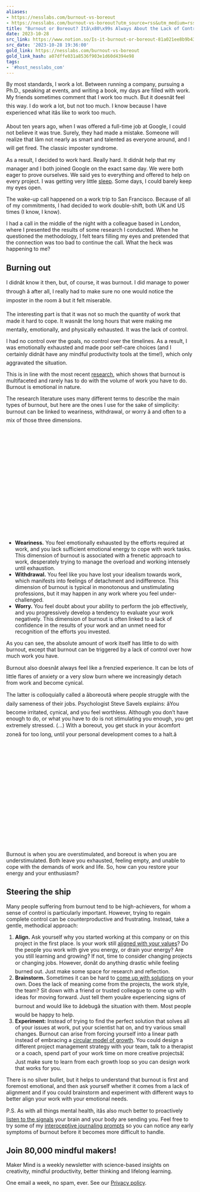 ```yaml
---
aliases:
- https://nesslabs.com/burnout-vs-boreout
- https://nesslabs.com/burnout-vs-boreout?utm_source=rss&utm_medium=rss&utm_campaign=burnout-vs-boreout
title: "Burnout or Boreout? Itâ\x80\x99s Always About the Lack of Control"
date: 2023-10-28
src_link: https://www.notion.so/Is-it-burnout-or-boreout-81a021ee8b9b432e829ec8a2a018f665
src_date: '2023-10-28 19:36:00'
gold_link: https://nesslabs.com/burnout-vs-boreout
gold_link_hash: a07dffe031a8536f903e1d60d4394e98
tags:
- '#host_nesslabs_com'
---
```





By most standards, I work a lot. Between running a company, pursuing a Ph.D., speaking at events, and writing a book, my days are filled with work. My friends sometimes comment that I work too much. But it doesnât feel this way. I do work a lot, but not too much. I know because I have experienced what itâs like to work too much.


About ten years ago, when I was offered a full-time job at Google, I could not believe it was true. Surely, they had made a mistake. Someone will realize that Iâm not nearly as smart and talented as everyone around, and I will get fired. The classic imposter syndrome.


As a result, I decided to work hard. Really hard. It didnât help that my manager and I both joined Google on the exact same day. We were both eager to prove ourselves. We said yes to everything and offered to help on every project. I was getting very little [sleep](https://nesslabs.com/sleep-better). Some days, I could barely keep my eyes open.


The wake-up call happened on a work trip to San Francisco. Because of all of my commitments, I had decided to work double-shift, both UK and US times (I know, I know).


I had a call in the middle of the night with a colleague based in London, where I presented the results of some research I conducted. When he questioned the methodology, I felt tears filling my eyes and pretended that the connection was too bad to continue the call. What the heck was happening to me?


**Burning out**
---------------


I didnât know it then, but, of course, it was burnout. I did manage to power through â after all, I really had to make sure no one would notice the imposter in the room â but it felt miserable.


The interesting part is that it was not so much the quantity of work that made it hard to cope. It wasnât the long hours that were making me mentally, emotionally, and physically exhausted. It was the lack of control.


I had no control over the goals, no control over the timelines. As a result, I was emotionally exhausted and made poor self-care choices (and I certainly didnât have any mindful productivity tools at the time!), which only aggravated the situation.


This is in line with the most recent [research](https://www.ncbi.nlm.nih.gov/pmc/articles/PMC8834764/), which shows that burnout is multifaceted and rarely has to do with the volume of work you have to do. Burnout is emotional in nature.


The research literature uses many different terms to describe the main types of burnout, but here are the ones I use for the sake of simplicity: burnout can be linked to weariness, withdrawal, or worry â and often to a mix of those three dimensions.


![](data:image/svg+xml,%3Csvg%20xmlns='http://www.w3.org/2000/svg'%20viewBox='0%200%201024%20575'%3E%3C/svg%3E)
* **Weariness.** You feel emotionally exhausted by the efforts required at work, and you lack sufficient emotional energy to cope with work tasks. This dimension of burnout is associated with a frenetic approach to work, desperately trying to manage the overload and working intensely until exhaustion.
* **Withdrawal.** You feel like you have lost your idealism towards work, which manifests into feelings of detachment and indifference. This dimension of burnout is typical in monotonous and unstimulating professions, but it may happen in any work where you feel under-challenged.
* **Worry.** You feel doubt about your ability to perform the job effectively, and you progressively develop a tendency to evaluate your work negatively. This dimension of burnout is often linked to a lack of confidence in the results of your work and an unmet need for recognition of the efforts you invested.


As you can see, the absolute amount of work itself has little to do with burnout, except that burnout can be triggered by a lack of control over how much work you have.


Burnout also doesnât always feel like a frenzied experience. It can be lots of little flares of anxiety or a very slow burn where we increasingly detach from work and become cynical.


The latter is colloquially called a âboreoutâ where people struggle with the daily sameness of their jobs. Psychologist Steve Savels explains: âYou become irritated, cynical, and you feel worthless. Although you don’t have enough to do, or what you have to do is not stimulating you enough, you get extremely stressed. (…) With a boreout, you get stuck in your âcomfort zoneâ for too long, until your personal development comes to a halt.â


![](data:image/svg+xml,%3Csvg%20xmlns='http://www.w3.org/2000/svg'%20viewBox='0%200%201024%20576'%3E%3C/svg%3E)
Burnout is when you are overstimulated, and boreout is when you are understimulated. Both leave you exhausted, feeling empty, and unable to cope with the demands of work and life. So, how can you restore your energy and your enthusiasm?


**Steering the ship**
---------------------


Many people suffering from burnout tend to be high-achievers, for whom a sense of control is particularly important. However, trying to regain complete control can be counterproductive and frustrating. Instead, take a gentle, methodical approach:


1. **Align.** Ask yourself why you started working at this company or on this project in the first place. Is your work still [aligned with your values](https://nesslabs.com/self-authorship)? Do the people you work with give you energy, or drain your energy? Are you still learning and growing? If not, time to consider changing projects or changing jobs. However, donât do anything drastic while feeling burned out. Just make some space for research and reflection.
2. **Brainstorm.** Sometimes it can be hard to [come up with solutions](https://nesslabs.com/brainstorming) on your own. Does the lack of meaning come from the projects, the work style, the team? Sit down with a friend or trusted colleague to come up with ideas for moving forward. Just tell them youâre experiencing signs of burnout and would like to âdebugâ the situation with them. Most people would be happy to help.
3. **Experiment:** Instead of trying to find the perfect solution that solves all of your issues at work, put your scientist hat on, and try various small changes. Burnout can arise from forcing yourself into a linear path instead of embracing a [circular model of growth](https://nesslabs.com/growth-loops). You could design a different project management strategy with your team, talk to a therapist or a coach, spend part of your work time on more creative projectsâ¦ Just make sure to learn from each growth loop so you can design work that works for you.


There is no silver bullet, but it helps to understand that burnout is first and foremost emotional, and then ask yourself whether it comes from a lack of alignment and if you could brainstorm and experiment with different ways to better align your work with your emotional needs.


P.S. As with all things mental health, itâs also much better to proactively [listen to the signals](https://nesslabs.com/interoception) your brain and your body are sending you. Feel free to try some of my [interoceptive journaling prompts](https://nesslabs.com/interoceptive-journaling) so you can notice any early symptoms of burnout before it becomes more difficult to handle.



  

Join 80,000 mindful makers!
---------------------------


Maker Mind is a weekly newsletter with science-based insights on creativity, mindful productivity, better thinking and lifelong learning.


One email a week, no spam, ever. See our [Privacy policy](/privacy).
